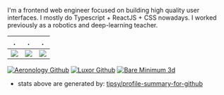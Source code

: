 I'm a frontend web engineer focused on building high quality user interfaces. I mostly do Typescript + ReactJS + CSS nowadays. I worked previously as a robotics and deep-learning teacher.

| . | . | . |
|-----|------|------|
|![](https://github-profile-summary-cards.vercel.app/api/cards/stats?username=mithi&theme=dracula)|![](https://github-profile-summary-cards.vercel.app/api/cards/repos-per-language?username=mithi&theme=dracula)|![](https://github-profile-summary-cards.vercel.app/api/cards/most-commit-language?username=mithi&theme=dracula)|

[stats]: https://github-readme-stats.vercel.app/api?username=mithi&show_icons=true&count_private=false&theme=radical&hide=issues,commits&hide_rank=true&custom_title=Mithi's%20Stats
[hexapod]: https://hexapod.netlify.app/

[![Aeronology Github](https://img.shields.io/badge/Aeronology%20-Github(work)-orange.svg?logo=github&color=3CAC3B)](https://github.com/mithi-aeronology) [![Luxor Github](https://img.shields.io/badge/Luxor%20-Gitlab(work)-orange.svg?logo=gitlab&color=orange)](https://gitlab.com/mithi-luxor) [![Bare Minimum 3d](https://img.shields.io/badge/npm%20-BareMinimum%203d-orange.svg?logo=npm&color=ee5253)](https://github.com/mithi/bare-minimum-3d)

* stats above are generated by: [tipsy/profile-summary-for-github](https://github.com/tipsy/profile-summary-for-github)

<!--
**mithi/mithi** is a ✨ _special_ ✨ repository because its `README.md` (this file) appears on your GitHub profile.

Here are some ideas to get you started:

- 🔭 I’m currently working on ...
- 🌱 I’m currently learning ...
- 👯 I’m looking to collaborate on ...
- 🤔 I’m looking for help with ...
- 💬 Ask me about ...
- 📫 How to reach me: ...
- 😄 Pronouns: ...
- ⚡ Fun fact: ...
-->
